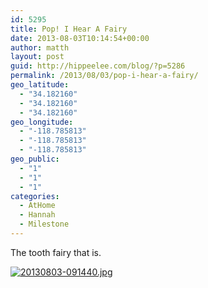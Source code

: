 ```yaml
---
id: 5295
title: Pop! I Hear A Fairy
date: 2013-08-03T10:14:54+00:00
author: matth
layout: post
guid: http://hippeelee.com/blog/?p=5286
permalink: /2013/08/03/pop-i-hear-a-fairy/
geo_latitude:
  - "34.182160"
  - "34.182160"
  - "34.182160"
geo_longitude:
  - "-118.785813"
  - "-118.785813"
  - "-118.785813"
geo_public:
  - "1"
  - "1"
  - "1"
categories:
  - AtHome
  - Hannah
  - Milestone
---
```

The tooth fairy that is. 

[<img src="http://localhost/wp-content/uploads/2013/08/20130803-091440.jpg" alt="20130803-091440.jpg" class="alignnone size-full" />](http://localhost/wp-content/uploads/2013/08/20130803-091440.jpg)